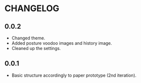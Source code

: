 CHANGELOG
=========


## 0.0.2

- Changed theme.
- Added posture voodoo images and history image.
- Cleaned up the settings.


## 0.0.1

- Basic structure accordingly to paper prototype (2nd iteration).